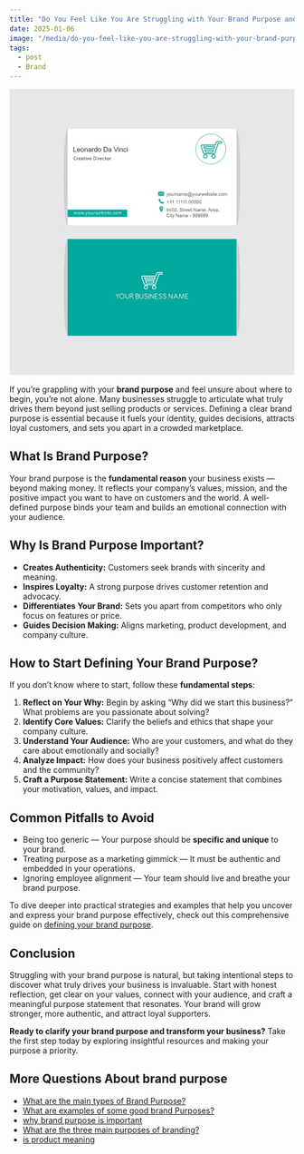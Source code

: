 ```yaml
---
title: "Do You Feel Like You Are Struggling with Your Brand Purpose and Don’t Know Where to Start?"
date: 2025-01-06
image: "/media/do-you-feel-like-you-are-struggling-with-your-brand-purpose-and-don-t-know-where-to-start.webp"
tags:
  - post
  - Brand
---
```


![Do You Feel Like You Are Struggling with Your Brand Purpose and Don’t Know Where to Start?](/media/do-you-feel-like-you-are-struggling-with-your-brand-purpose-and-don-t-know-where-to-start.webp)

If you’re grappling with your **brand purpose** and feel unsure about where to begin, you’re not alone. Many businesses struggle to articulate what truly drives them beyond just selling products or services. Defining a clear brand purpose is essential because it fuels your identity, guides decisions, attracts loyal customers, and sets you apart in a crowded marketplace.

## What Is Brand Purpose?

Your brand purpose is the **fundamental reason** your business exists — beyond making money. It reflects your company’s values, mission, and the positive impact you want to have on customers and the world. A well-defined purpose binds your team and builds an emotional connection with your audience.

## Why Is Brand Purpose Important?

- **Creates Authenticity:** Customers seek brands with sincerity and meaning.
- **Inspires Loyalty:** A strong purpose drives customer retention and advocacy.
- **Differentiates Your Brand:** Sets you apart from competitors who only focus on features or price.
- **Guides Decision Making:** Aligns marketing, product development, and company culture.

## How to Start Defining Your Brand Purpose?

If you don’t know where to start, follow these **fundamental steps**:

1. **Reflect on Your Why:** Begin by asking “Why did we start this business?” What problems are you passionate about solving?
2. **Identify Core Values:** Clarify the beliefs and ethics that shape your company culture.
3. **Understand Your Audience:** Who are your customers, and what do they care about emotionally and socially?
4. **Analyze Impact:** How does your business positively affect customers and the community?
5. **Craft a Purpose Statement:** Write a concise statement that combines your motivation, values, and impact.

## Common Pitfalls to Avoid

- Being too generic — Your purpose should be **specific and unique** to your brand.
- Treating purpose as a marketing gimmick — It must be authentic and embedded in your operations.
- Ignoring employee alignment — Your team should live and breathe your brand purpose.

To dive deeper into practical strategies and examples that help you uncover and express your brand purpose effectively, check out this comprehensive guide on [defining your brand purpose](https://supertotallyawesome.com/posts/brand-purpose).

## Conclusion

Struggling with your brand purpose is natural, but taking intentional steps to discover what truly drives your business is invaluable. Start with honest reflection, get clear on your values, connect with your audience, and craft a meaningful purpose statement that resonates. Your brand will grow stronger, more authentic, and attract loyal supporters.

**Ready to clarify your brand purpose and transform your business?** Take the first step today by exploring insightful resources and making your purpose a priority.

## More Questions About brand purpose

- [What are the main types of Brand Purpose?](/posts/what-are-the-main-types-of-brand-purpose)
- [What are examples of some good brand Purposes?](/posts/what-are-examples-of-some-good-brand-purposes)
- [why brand purpose is important](/posts/why-brand-purpose-is-important)
- [What are the three main purposes of branding?](/posts/what-are-the-three-main-purposes-of-branding)
- [is product meaning](/posts/is-product-meaning)
